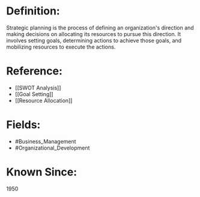 

# Definition:
Strategic planning is the process of defining an organization's direction and making decisions on allocating its resources to pursue this direction. It involves setting goals, determining actions to achieve those goals, and mobilizing resources to execute the actions.

# Reference:
- [[SWOT Analysis]]
- [[Goal Setting]]
- [[Resource Allocation]]

# Fields: 
- #Business_Management
- #Organizational_Development

# Known Since:
1950

